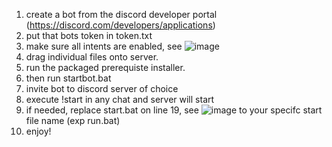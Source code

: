 1. create a bot from the discord developer portal (https://discord.com/developers/applications)
2. put that bots token in token.txt
3. make sure all intents are enabled, see ![image](https://user-images.githubusercontent.com/88512222/217984070-637f8072-0281-4b41-b927-95717cf74be2.png)
4. drag individual files onto server.
5. run the packaged prerequiste installer.
6. then run startbot.bat
7. invite bot to discord server of choice
8. execute !start in any chat and server will start
9. if needed, replace start.bat on line 19, see ![image](https://user-images.githubusercontent.com/88512222/217984387-f1df9129-c1df-480e-9fe7-b32f09453aed.png)
to your specifc start file name (exp run.bat)
10. enjoy!
